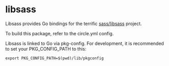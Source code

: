 libsass
=========

Libsass provides Go bindings for the terrific [sass/libsass](github.com/sass/libsass) project.

To build this package, refer to the circle.yml config.

Libsass is linked to Go via pkg-config. For development, it is recommended to set your PKG_CONFIG_PATH to this:

    export PKG_CONFIG_PATH=$(pwd)/lib/pkgconfig
